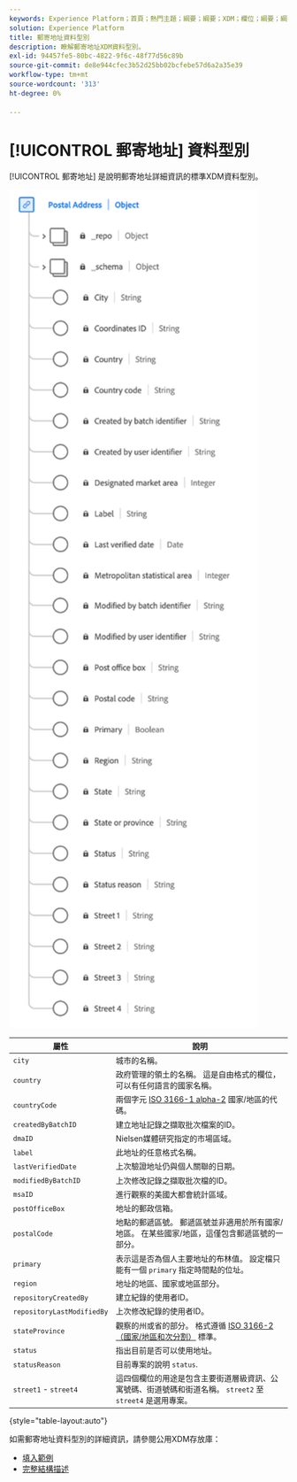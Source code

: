 ```yaml
---
keywords: Experience Platform；首頁；熱門主題；綱要；綱要；XDM；欄位；綱要；綱要；位址；xdm：位址；資料型別；資料型別；
solution: Experience Platform
title: 郵寄地址資料型別
description: 瞭解郵寄地址XDM資料型別。
exl-id: 94457fe5-80bc-4822-9f6c-48f77d56c89b
source-git-commit: de8e944cfec3b52d25bb02bcfebe57d6a2a35e39
workflow-type: tm+mt
source-wordcount: '313'
ht-degree: 0%

---
```


# [!UICONTROL 郵寄地址] 資料型別

[!UICONTROL 郵寄地址] 是說明郵寄地址詳細資訊的標準XDM資料型別。

<img src="../images/data-types/postal-address.png" width="450" /><br />

| 屬性 | 說明 |
| --- | --- |
| `city` | 城市的名稱。 |
| `country` | 政府管理的領土的名稱。 這是自由格式的欄位，可以有任何語言的國家名稱。 |
| `countryCode` | 兩個字元 <a href="https://datahub.io/core/country-list">ISO 3166-1 alpha-2</a> 國家/地區的代碼。 |
| `createdByBatchID` | 建立地址記錄之擷取批次檔案的ID。 |
| `dmaID` | Nielsen媒體研究指定的市場區域。 |
| `label` | 此地址的任意格式名稱。 |
| `lastVerifiedDate` | 上次驗證地址仍與個人關聯的日期。 |
| `modifiedByBatchID` | 上次修改記錄之擷取批次檔的ID。 |
| `msaID` | 進行觀察的美國大都會統計區域。 |
| `postOfficeBox` | 地址的郵政信箱。 |
| `postalCode` | 地點的郵遞區號。 郵遞區號並非適用於所有國家/地區。 在某些國家/地區，這僅包含郵遞區號的一部分。 |
| `primary` | 表示這是否為個人主要地址的布林值。 設定檔只能有一個 `primary` 指定時間點的位址。 |
| `region` | 地址的地區、國家或地區部分。 |
| `repositoryCreatedBy` | 建立紀錄的使用者ID。 |
| `repositoryLastModifiedBy` | 上次修改紀錄的使用者ID。 |
| `stateProvince` | 觀察的州或省的部分。 格式遵循 [ISO 3166-2 （國家/地區和次分割）](https://www.unece.org/cefact/locode/subdivisions.html) 標準。 |
| `status` | 指出目前是否可以使用地址。 |
| `statusReason` | 目前專案的說明 `status`. |
| `street1` - `street4` | 這四個欄位的用途是包含主要街道層級資訊、公寓號碼、街道號碼和街道名稱。 `street2` 至 `street4` 是選用專案。 |

{style="table-layout:auto"}

如需郵寄地址資料型別的詳細資訊，請參閱公用XDM存放庫：

* [填入範例](https://github.com/adobe/xdm/blob/master/components/datatypes/demographic/address.example.1.json)
* [完整結構描述](https://github.com/adobe/xdm/blob/master/components/datatypes/demographic/address.schema.json)
